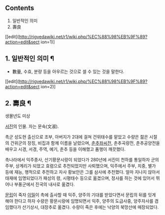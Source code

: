 ## Contents

    

1. 일반적인 의미 
2. 壽良 

[[edit](http://rigvedawiki.net/r1/wiki.php/%EC%88%98%EB%9F%89?action=edit&sect
ion=1)]

## 1. 일반적인 의미 ¶

  * 數量, 수효, 분량 등을 아우르는 것으로 셀 수 있는 것을 말한다.  

[[edit](http://rigvedawiki.net/r1/wiki.php/%EC%88%98%EB%9F%89?action=edit&sect
ion=2)]

## 2. 壽良 ¶

생몰년도 미상

  

[서진](%EC%84%9C%EC%A7%84.md)의 인물. 자는 문숙(文淑).

  

촉군 성도현 출신으로 조부, 아버지가 2대에 걸쳐 건위태수를 맡았고 수량은 젊은 시절의 건위군의 장징, 비집과 함께 이름을 날렸으며,
[춘추좌씨전](%EC%B6%98%EC%B6%94%EC%A2%8C%EC%94%A8%EC%A0%84.md), 춘추곡량전, 춘추공양전을
배우고 시경, 서경, 주역, 예기, 춘추 등을 이해했고 품행이 깨끗했다.

  

촉나라에서 익주종사, 산기황문시랑이 되었다가 280년에 서진이 천하를 통일하자 군의 주부, 상계리가 되었고 효렴으로 추천되었지만 사퇴했으며,
익주에서 주부, 치중, 별가 등에 재능, 행적으로 추천하고 자사 황보안은 그를 삼사에 추천했다. 얼마 지나지 않아서 태재에 임명되었다가
패성의 령, 시평태수 등으로 옮겼으며, 정사를 하는 것에 있어서 뛰어나 부풍군에서 진국의 내사로 옮겼다.

  

[문립](%EB%AC%B8%EB%A6%BD.md)이 죽자 [이밀](%EC%9D%B4%EB%B0%80#s-1.md)이 촉에 출사할
때 익주, 양주의 기대를 받았다면서 문립의 뒤를 잇게 해야 한다고 하자 수량은 황문시랑에 임명되면서 익주, 양주의 도급사중, 양주자사를
겸임했다가 산기상시, 대장추로 옮겼다. 수량이 죽은 후에는 낙양의 북망산에 매장되었다.

